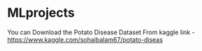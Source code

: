 # MLprojects

You can Download the Potato Disease Dataset From kaggle link - https://www.kaggle.com/sohaibalam67/potato-diseas
